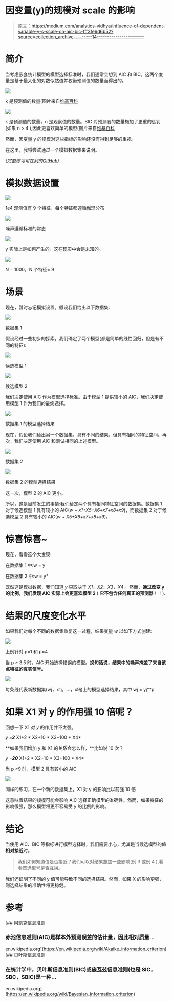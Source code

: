 # 因变量(y)的规模对 scale 的影响

> 原文：<https://medium.com/analytics-vidhya/influence-of-dependent-variable-y-s-scale-on-aic-bic-fff3fe6d6b52?source=collection_archive---------14----------------------->

# **简介**

当考虑嵌套统计模型的模型选择标准时，我们通常会想到 AIC 和 BIC。这两个度量是基于最大化的对数似然值并权衡预测值的数量而得出的。

![](img/b8e94feeee904ea91b4bd6ba69e97b80.png)

k 是预测值的数量(图片来自[维基百科](https://en.wikipedia.org/wiki/Akaike_information_criterion)

![](img/0a9880b4997d9a1f83fdc1d8c9f32472.png)

k 是预测值的数量，n 是观察值的数量。BIC 对预测者的数量施加了更重的惩罚(如果 n > 4 ),因此更喜欢简单的模型(图片来自[维基百科](https://en.wikipedia.org/wiki/Bayesian_information_criterion)

然而，因变量 y 的规模对这些指标的影响还没有得到足够的重视。

在这里，我将尝试通过一个模拟数据集来说明。

*(完整练习可在我的*[*GitHub*](https://github.com/miaow27/medium_blogs/blob/main/influence_of_y_on_aic.ipynb)*)*

# 模拟数据设置

![](img/59659ee64159b3b2aee18ea62d37e3b8.png)

1e4 观测值有 9 个特征，每个特征都遵循伽玛分布

![](img/340574c3b580da8ac9eb87f66735cc53.png)

噪声遵循标准的常态

![](img/84a13492be76e85975aa947963599481.png)

y 实际上是如何产生的。这在现实中会是未知的。

![](img/1a1d08c8e91a328b1e36a23d0ad8d868.png)

N = 1000，N 个特征= 9

# **场景**

现在，暂时忘记模拟设置。假设我们给出以下数据集:

![](img/9f22bf2494085495044fd4fc24c599b0.png)

数据集 1

假设经过一些初步的探索，我们确定了两个模型(都是简单的线性回归，但是有不同的特征):

![](img/b8d2d29df7a94588ead9bc39a30bb819.png)

候选模型 1

![](img/33f1d91a884dc2996dbde446abbf2918.png)

候选模型 2

我们决定使用 AIC 作为模型选择标准。由于模型 1 提供较小的 AIC，我们决定使用模型 1 作为我们的最终选择。

![](img/a69c50e35b4babbda30ffaee43b9bc22.png)

数据集 1 的模型选择结果

现在，假设我们给出另一个数据集，具有不同的结果，但具有相同的特征空间。再次，我们决定使用 AIC 和测试相同的上述模型。

![](img/74fc28571801a4b1307438f0b6ca248b.png)

数据集 2

![](img/968b0ea56020e1372694e4762e1ee411.png)

数据集 2 的模型选择结果

这一次，模型 2 的 AIC 更小。

所以，这是目前发生的事情:我们给定两个具有相同特征空间的数据集。数据集 1 对于候选模型 1 具有较小的 AIC(*w ~ x1+X5+X6+x7+x8+x9*)，而数据集 2 对于候选模型 2 具有较小的 AIC(*w ~ X5+X6+x7+x8+x9*)。

# **惊喜惊喜~**

现在，看看这个大发现:

在数据集 1 中:w = y

在数据集 2 中:w = y⁴

既然这是模拟数据，我们知道 *y* 只取决于 *X1，X2，X3，X4* 。然而，**通过改变 y 的比例，我们发现 AIC 实际上会更喜欢模型 2** ( **它不包含任何真正的预测器**！！).

# **结果的尺度变化水平**

如果我们对每个不同的数据集重复这一过程，结果变量 *w* 以如下方式创建:

![](img/11c77358fbe39ee4feaa1cee57558239.png)

上例针对 p=1 和 p=4

当 p ≥ 3.5 时，AIC 开始选择错误的模型。**换句话说，结果中的噪声掩盖了来自该点特征的真实信号。**

![](img/20febeeee9666e6b0af16100c4851130.png)

每条线代表新数据集(wj，x1j，…，x9j)上的模型选择结果，其中 wj = yj**p

# 如果 X1 对 y 的作用强 10 倍呢？

回想一下 X1 对 *y* 的作用并不太强。

*y =****2***** X1+2 * X2+10 * X3+100 * X4*

**如果我们增加 y 和 X1 的关系会怎么样，**比如说 10 次？

*y =****20***** X1+2 * X2+10 * X3+100 * X4*

当 p ≥9 时，模型 2 具有较小的 AIC

![](img/1beaa7e16b86f85200bdfe9efd95025e.png)

同样的练习，在一个新的数据集上，X1 对 y 的影响比以前强 10 倍

这意味着结果的规模可能会影响 AIC 选择正确模型的准确性。然而，如果特征的影响很强，那么模型将更不容易受 y 的比例的影响。

# **结论**

当使用 AIC、BIC 等指标进行模型选择时，我们需要小心，尤其是当候选模型的值**相对接近**时。

> 我们如何知道值是否接近？我们可以对结果施加一些影响(例 3 或例 4 ),看看首选型号是否互换。

我们还证明了不同的 y 值可能导致不同的选择结果。然而，如果 X 的影响更强，则选择结果的准确性将更稳健。

# **参考**

[](https://en.wikipedia.org/wiki/Akaike_information_criterion) [## 阿凯克信息准则

### 赤池信息准则(AIC)是样本外预测误差的估计量，因此相对质量…

en.wikipedia.org](https://en.wikipedia.org/wiki/Akaike_information_criterion)  [## 贝叶斯信息准则

### 在统计学中，贝叶斯信息准则(BIC)或施瓦兹信息准则(也是 SIC，SBC，SBIC)是一种…

en.wikipedia.org](https://en.wikipedia.org/wiki/Bayesian_information_criterion)
